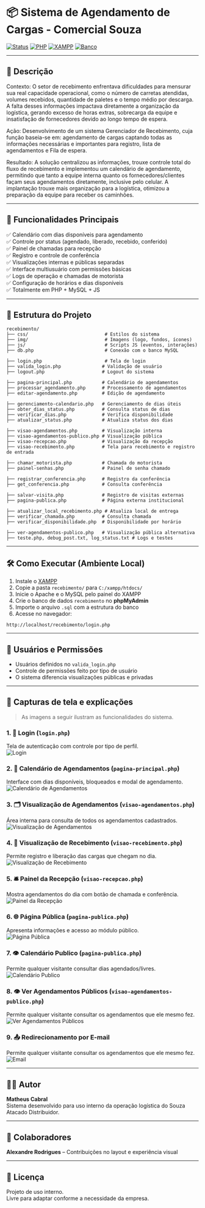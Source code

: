 # 📦 Sistema de Agendamento de Cargas - Comercial Souza

[![Status](https://img.shields.io/badge/status-Em%20Produção-brightgreen)]()
[![PHP](https://img.shields.io/badge/PHP-7%2B-blue)]()
[![XAMPP](https://img.shields.io/badge/XAMPP-Apache%20%2B%20MySQL-orange)]()
[![Banco](https://img.shields.io/badge/MySQL-Database-yellowgreen)]()

---

## 📝 Descrição

Contexto: 
O setor de recebimento enfrentava dificuldades para mensurar sua real capacidade operacional, como o número de carretas atendidas, volumes recebidos, quantidade de paletes e o tempo médio por descarga. A falta desses informações impactava diretamente a organização da logística, gerando excesso de horas extras, sobrecarga da equipe e insatisfação de fornecedores devido ao longo tempo de espera.

Ação: 
Desenvolvimento de um sistema Gerenciador de Recebimento, cuja função baseia-se em: agendamento de cargas captando todas as informações necessárias e importantes para registro, lista de agendamentos e Fila de espera.

Resultado:
A solução centralizou as informações, trouxe controle total do fluxo de recebimento e implementou um calendário de agendamento, permitindo que tanto a equipe interna quanto os fornecedores/clientes façam seus agendamentos diretamente, inclusive pelo celular. A implantação trouxe mais organização para a logística, otimizou a preparação da equipe para receber os caminhões.

---

## 🔧 Funcionalidades Principais

✅ Calendário com dias disponíveis para agendamento  
✅ Controle por status (agendado, liberado, recebido, conferido)  
✅ Painel de chamadas para recepção  
✅ Registro e controle de conferência  
✅ Visualizações internas e públicas separadas  
✅ Interface multiusuário com permissões básicas  
✅ Logs de operação e chamadas de motorista  
✅ Configuração de horários e dias disponíveis  
✅ Totalmente em PHP + MySQL + JS

---

## 📁 Estrutura do Projeto

```
recebimento/
├── css/                            # Estilos do sistema
├── img/                            # Imagens (logo, fundos, ícones)
├── js/                             # Scripts JS (eventos, interações)
├── db.php                          # Conexão com o banco MySQL

├── login.php                       # Tela de login
├── valida_login.php               # Validação de usuário
├── logout.php                     # Logout do sistema

├── pagina-principal.php           # Calendário de agendamentos
├── processar_agendamento.php      # Processamento de agendamentos
├── editar-agendamento.php         # Edição de agendamento

├── gerenciamento-calendario.php   # Gerenciamento de dias úteis
├── obter_dias_status.php          # Consulta status de dias
├── verificar_dias.php             # Verifica disponibilidade
├── atualizar_status.php           # Atualiza status dos dias

├── visao-agendamentos.php         # Visualização interna
├── visao-agendamentos-publico.php # Visualização pública
├── visao-recepcao.php             # Visualização da recepção
├── visao-recebimento.php          # Tela para recebimento e registro de entrada

├── chamar_motorista.php           # Chamada do motorista
├── painel-senhas.php              # Painel de senha chamado

├── registrar_conferencia.php      # Registro da conferência
├── get_conferencia.php            # Consulta conferência

├── salvar-visita.php              # Registro de visitas externas
├── pagina-publica.php             # Página externa institucional

├── atualizar_local_recebimento.php # Atualiza local de entrega
├── verificar_chamada.php          # Consulta chamada
├── verificar_disponibilidade.php  # Disponibilidade por horário

├── ver-agendamentos-publico.php   # Visualização pública alternativa
├── teste.php, debug_post.txt, log_status.txt # Logs e testes
```

---

## 🛠️ Como Executar (Ambiente Local)

1. Instale o [XAMPP](https://www.apachefriends.org/index.html)
2. Copie a pasta `recebimento/` para `C:/xampp/htdocs/`
3. Inicie o Apache e o MySQL pelo painel do XAMPP
4. Crie o banco de dados `recebimento` no **phpMyAdmin**
5. Importe o arquivo `.sql` com a estrutura do banco
6. Acesse no navegador:
```
http://localhost/recebimento/login.php
```

---

## 🔐 Usuários e Permissões

- Usuários definidos no `valida_login.php`
- Controle de permissões feito por tipo de usuário
- O sistema diferencia visualizações públicas e privadas

---

## 📸 Capturas de tela e explicações

> As imagens a seguir ilustram as funcionalidades do sistema.

### 1. 🔐 Login (`login.php`)
Tela de autenticação com controle por tipo de perfil.  
![Login](prints/login.png)

### 2. 📅 Calendário de Agendamentos (`pagina-principal.php`)
Interface com dias disponíveis, bloqueados e modal de agendamento.  
![Calendário de Agendamentos](prints/calendario.png)

### 3. 🗂️ Visualização de Agendamentos (`visao-agendamentos.php`)
Área interna para consulta de todos os agendamentos cadastrados.  
![Visualização de Agendamentos](prints/agendamentos.png)

### 4. 🧾 Visualização de Recebimento (`visao-recebimento.php`)
Permite registro e liberação das cargas que chegam no dia.  
![Visualização de Recebimento](prints/recebimento.png)

### 5. 🛎️ Painel da Recepção (`visao-recepcao.php`)
Mostra agendamentos do dia com botão de chamada e conferência.  
![Painel da Recepção](prints/recepcao.png)

### 6. 🌐 Página Pública (`pagina-publica.php`)
Apresenta informações e acesso ao módulo público.  
![Página Pública](prints/publica.png)

### 7. 👁️ Calendário Publico (`pagina-publica.php`)
Permite qualquer visitante consultar dias agendados/livres.  
![Calendário Publico](prints/calendario-publico.png)

### 8. 👁️ Ver Agendamentos Públicos (`visao-agendamentos-publico.php`)
Permite qualquer visitante consultar os agendamentos que ele mesmo fez.  
![Ver Agendamentos Públicos](prints/agendamentos-publicos.png)

### 9. 📤 Redirecionamento por E-mail
Permite qualquer visitante consultar os agendamentos que ele mesmo fez.  
![Email](prints/email.png)

---

## 👨‍💻 Autor

**Matheus Cabral**  
Sistema desenvolvido para uso interno da operação logística do Souza Atacado Distribuidor.  

---

## 🤝 Colaboradores

**Alexandre Rodrigues** – Contribuições no layout e experiência visual

---

## 📄 Licença

Projeto de uso interno.  
Livre para adaptar conforme a necessidade da empresa.
